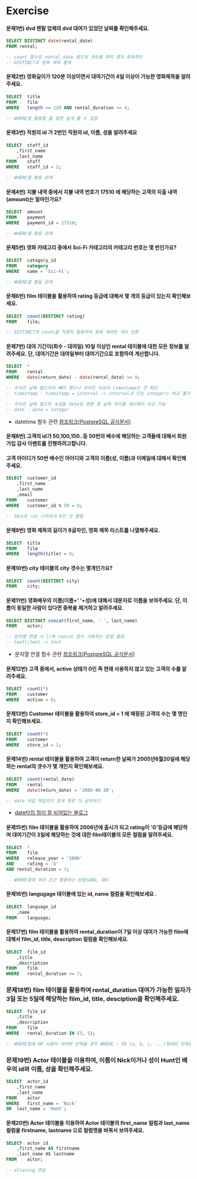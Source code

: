 # Exercise

#### 문제1번) dvd 렌탈 업체의 dvd 대여가 있었던 날짜를 확인해주세요.
```SQL
SELECT DISTINCT date(rental_date)
FROM rental;

-- count 함수로 rental_date 필드의 개수를 파악 결과 중복확인
-- DISTINCT로 중복 제외 출력
```

#### 문제2번) 영화길이가 120분 이상이면서 대여기간이 4일 이상이 가능한 영화제목을 알려주세요.
```SQL
SELECT 	title
FROM	film
WHERE 	length >= 120 AND rental_duration >= 4;

-- WHERE절 활용할 줄 알면 쉽게 풀 수 있음
```

#### 문제3번) 직원의 id 가 2번인 직원의 id, 이름, 성을 알려주세요
```SQL
SELECT	staff_id 
	,first_name
	,last_name 
FROM	staff
WHERE 	staff_id = 2;

-- WHERE절 활용 문제
```

#### 문제4번) 지불 내역 중에서 지불 내역 번호가 17510 에 해당하는 고객의 지출 내역(amount)는 얼마인가요?
```SQL
SELECT	amount
FROM	payment
WHERE 	payment_id = 17510;

-- WHERE절 활용 문제
```

#### 문제5번) 영화 카테고리 중에서 Sci-Fi 카테고리의 카테고리 번호는 몇 번인가요?
```SQL
SELECT	category_id
FROM	category
WHERE 	name = 'Sci-Fi';

-- WHERE절 활용 문제
```

#### 문제6번) film 테이블을 활용하여 rating 등급에 대해서 몇 개의 등급이 있는지 확인해보세요.
```SQL
SELECT	count(DISTINCT rating)
FROM 	film;

-- DISTINCT와 count를 적절히 활용하여 중복 제외한 개수 반환
```

#### 문제7번) 대여 기간이(회수 - 대여일) 10일 이상인 rental 테이블에 대한 모든 정보를 알려주세요. 단, 대여기간은 대여일부터 대여기간으로 포함하여 계산합니다.
```SQL
SELECT	*
FROM 	rental 
WHERE 	date(return_date) - date(rental_date) >= 9;

-- 주어진 날짜 필드끼리 빼려 했으나 주어진 속성이 timestamp인 것 확인
-- timestamp - timestamp = interval -> interval과 단순 integer는 비교 불가

-- 주어진 날짜 필드의 속성을 date로 변환 후 날짜 차이를 계산해야 비교 가능
-- date - date = integer
```
* datetime 함수 관련 [참조링크(PostgreSQL 공식문서)](https://runebook.dev/ko/docs/postgresql/functions-datetime)

#### 문제8번) 고객의 id가 50,100,150..등 50번의 배수에 해당하는 고객들에 대해서 회원 가입 감사 이벤트를 진행하려고합니다.
#### 고객 아이디가 50번 배수인 아이디와 고객의 이름(성, 이름)과 이메일에 대해서 확인해주세요.
```SQL
SELECT	customer_id
	,first_name 
	,last_name
	,email
FROM	customer
WHERE 	customer_id % 50 = 0;

-- 50으로 나눈 나머지가 0인 것 활용
```

#### 문제9번) 영화 제목의 길이가 8글자인, 영화 제목 리스트를 나열해주세요.
```SQL
SELECT	title
FROM	film
WHERE 	length(title) = 8;
```

#### 문제10번) city 테이블의 city 갯수는 몇개인가요?
```SQL
SELECT	count(DISTINCT city)
FROM	city;
```

#### 문제11번) 영화배우의 이름(이름+' '+성)에 대해서 대문자로 이름을 보여주세요. 단, 이름이 동일한 사람이 있다면 중복을 제거하고 알려주세요.
```SQL
SELECT DISTINCT concat(first_name, ' ', last_name)
FROM 	actor;

-- 문자열 연결 시 ||와 concat 함수 사용하는 방법 활용
-- text||text -> text
```
* 문자열 연결 함수 관련 [참조링크(PostgreSQL 공식문서)](https://runebook.dev/ko/docs/postgresql/functions-string#concat)

#### 문제12번) 고객 중에서, active 상태가 0인 즉 현재 사용하지 않고 있는 고객의 수를 알려주세요.
```SQL
SELECT	count(*)
FROM 	customer
WHERE 	active = 0;
```

#### 문제13번) Customer 테이블을 활용하여 store_id = 1 에 매핑된 고객의 수는 몇 명인지 확인해보세요.
```SQL
SELECT	count(*)
FROM 	customer
WHERE 	store_id = 1;
```

#### 문제14번) rental 테이블을 활용하여 고객이 return한 날짜가 2005년6월20일에 해당하는 rental의 갯수가 몇 개인지 확인해보세요.
```SQL
SELECT	count(rental_date)
FROM 	rental
WHERE 	date(return_date) = '2005-06-20';

-- date 타입 헷갈리지 않게 한번 더 공부하기
```
* [date타입 정리 잘 되어있는 블로그](https://m.blog.naver.com/sssang97/222054185948)

#### 문제15번) film 테이블을 활용하여 2006년에 출시가 되고 rating이 'G'등급에 해당하며 대여기간이 3일에 해당하는 것에 대한 film테이블의 모든 컬럼을 알려주세요.
```SQL
SELECT	*
FROM 	film
WHERE 	release_year = '2006'
AND 	rating = 'G'
AND	rental_duration = 3;

-- WHERE절에 여러 조건 활용하는 방법(AND, OR)
```

#### 문제16번) langugage 테이블에 있는 id, name 컬럼을 확인해보세요 .
```SQL
SELECT	language_id
	,name
FROM 	language;
```

#### 문제17번) film 테이블을 활용하여 rental_duration이 7일 이상 대여가 가능한 film에 대해서 film_id, title, description 컬럼을 확인해보세요.
```SQL
SELECT 	film_id
	,title
	,description 
FROM 	film
WHERE 	rental_duration >= 7;
```

### 문제18번) film 테이블을 활용하여 rental_duration 대여가 가능한 일자가 3일 또는 5일에 해당하는 film_id, title, desciption을 확인해주세요.
```SQL
SELECT 	film_id
	,title
	,description 
FROM 	film
WHERE 	rental_duration IN (3, 5);

-- WHERE절에 OR 사용이 여러번 반복될 경우 WHERE ~ IN (a, b, c, ...)형태로 반복을 줄일 수 있음
```

### 문제19번) Actor 테이블을 이용하여, 이름이 Nick이거나 성이 Hunt인 배우의 id와 이름, 성을 확인해주세요.
```SQL
SELECT	actor_id
	,first_name 
	,last_name
FROM 	actor
WHERE 	first_name = 'Nick'
OR 	last_name = 'Hunt';
```

#### 문제20번) Actor 테이블을 이용하여 Actor 테이블의 first_name 컬럼과 last_name 컬럼을 firstname, lastname 으로 컬럼명을 바꿔서 보여주세요.
```SQL
SELECT	actor_id
	,first_name AS firstname
	,last_name AS lastname
FROM 	actor;

-- aliasing 연습
```
